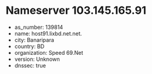 # Nameserver 103.145.165.91

* as_number: 139814
* name: host91.lixbd.net.net.
* city: Banaripara
* country: BD
* organization: Speed 69.Net
* version: Unknown
* dnssec: true
